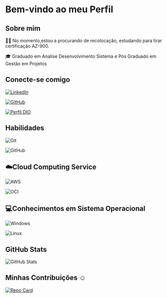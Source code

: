 


# Bem-vindo ao meu Perfil

## Sobre mim 

🧑‍💻 No momento,estou a procurando de recolocação, estudando para tirar certificação AZ-900.

🎓 Graduado em Analise Desenvolvimento Sistema e Pós Graduado em Gestão em Projetos



## Conecte-se comigo

[![LinkedIn](https://img.shields.io/badge/LinkedIn-0077B5?style=for-the-badge&logo=linkedin&logoColor=white)](https://www.linkedin.com/in/eduardonunesdossantos//)

[![GitHub](https://img.shields.io/badge/GitHub-100000?style=for-the-badge&logo=github&logoColor=white)](https://github.com/Eduardo-Nunes-Santos)

[![Perfil DIO](https://img.shields.io/badge/-Meu%20Perfil%20na%20DIO-30A3DC?style=for-the-badge)](https://web.dio.me/users/edununess10) 


## Habilidades
![Git](https://img.shields.io/badge/GIT-E44C30?style=for-the-badge&logo=git&logoColor=white)

![GitHub](https://img.shields.io/badge/GitHub-000?style=for-the-badge&logo=github&logoColor=f8f9fa)


## ☁️Cloud Computing Service

![AWS](https://img.shields.io/badge/AWS-000.svg?style=for-the-badge&logo=amazon-aws&logoColor=white)

![OCI](https://img.shields.io/badge/OCI-FFFFFF?style=for-the-badge&logo=oracle&logoColor=FF0000&labelColor=FFFFFF&color=FF0000)


## 💻Conhecimentos em Sistema Operacional

![Windows](https://img.shields.io/badge/Windows-000?style=for-the-badge&logo=windows&logoColor=2CA5E0)

![Linux](https://img.shields.io/badge/Linux-FF0000?style=for-the-badge&logo=linux&logoColor=FFFFFF)

## GitHub Stats
![GitHub Stats](https://github-readme-stats.vercel.app/api?username=Eduardo-Nunes-Santos&theme=transparent&bg_color=000&border_color=30A3DC&show_icons=true&icon_color=30A3DC&title_color=E94D5F&text_color=FFF)

## Minhas Contribuições ☺
[![Repo Card](https://github-readme-stats.vercel.app/api/pin/?username=Eduardo-Nunes-Santos&repo=Dio-lab-open-source&bg_color=000&border_color=30A3DC&show_icons=true&icon_color=30A3DC&title_color=E94D5F&text_color=FFF)](https://github.com/Eduardo-Nunes-Santos/dio-lab-open-source.git)
